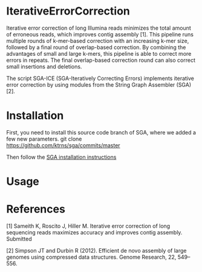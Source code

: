# IterativeErrorCorrection

Iterative error correction of long Illumina reads minimizes the total amount of erroneous reads, which improves contig assembly [1]. This pipeline runs multiple rounds of k-mer-based correction with an increasing k-mer size, followed by a final round of overlap-based correction. By combining the advantages of small and large k-mers, this pipeline is able to correct more errors in repeats. The final overlap-based correction round can also correct small insertions and deletions.

The script SGA-ICE (SGA-Iteratively Correcting Errors) implements iterative error correction by using modules from the String Graph Assembler (SGA) [2]. 

# Installation
First, you need to install this source code branch of SGA, where we added a few new parameters. 
 git clone https://github.com/ktrns/sga/commits/master

Then follow the [SGA installation instructions](https://github.com/jts/sga/tree/master/src#readme)

# Usage




# References
[1] Sameith K, Roscito J, Hiller M. Iterative error correction of long sequencing reads maximizes accuracy and improves contig assembly. Submitted

[2] Simpson JT and Durbin R (2012). Efficient de novo assembly of large genomes using compressed data structures. Genome Research, 22, 549–556.



